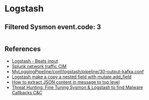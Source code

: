 # Logstash

## Filtered Sysmon event.code: 3
```

```


## References
* [Logstash - Beats input](https://www.elastic.co/guide/en/beats/filebeat/7.7/logstash-output.html)
* [Splunk network traffic CIM](https://docs.splunk.com/Documentation/CIM/4.15.0/User/NetworkTraffic)
* [MyLoggingPipeline/conf/logstash/pipeline/30-output-kafka.conf](https://github.com/CptOfEvilMinions/MyLoggingPipeline/blob/master/conf/logstash/pipeline/30-output-kafka.conf)
* [Logstash make a copy a nested field with mutate.add_field](https://stackoverflow.com/questions/39124087/logstash-make-a-copy-a-nested-field-with-mutate-add-field)
* [How to extract JSON content in message to top level](https://discuss.elastic.co/t/how-to-extract-json-content-in-message-to-top-level/190422)
* [Threat Hunting: Fine Tuning Sysmon & Logstash to find Malware Callbacks C&C](https://www.syspanda.com/index.php/2018/07/30/threat-hunting-fine-tuning-sysmon-logstash-find-malware-callbacks-cc/)